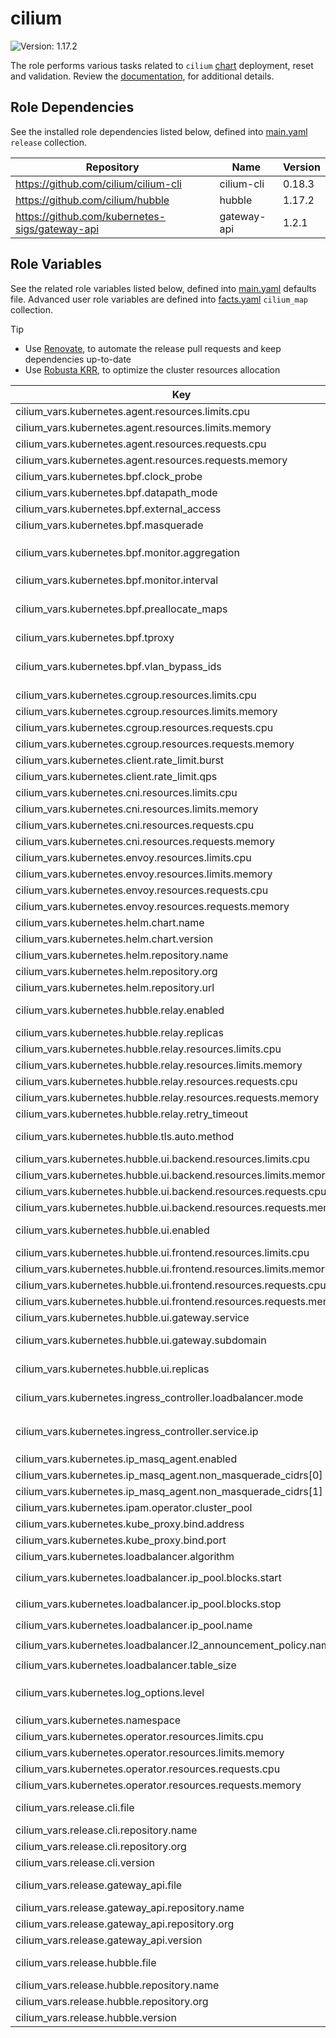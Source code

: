 # cilium

![Version: 1.17.2](https://img.shields.io/badge/Version-1.17.2-informational?style=flat-square)

The role performs various tasks related to `cilium` [chart](https://github.com/cilium/cilium/tree/v1.17.2/install/kubernetes/cilium) deployment, reset and validation. Review the [documentation](https://axivo.com/k3s-cluster/wiki/guide/configuration/roles/cilium), for additional details.

## Role Dependencies

See the installed role dependencies listed below, defined into [main.yaml](./defaults/main.yaml) `release` collection.

| Repository                                     | Name        | Version |
| ---------------------------------------------- | ----------- | ------- |
| https://github.com/cilium/cilium-cli           | cilium-cli  | 0.18.3  |
| https://github.com/cilium/hubble               | hubble      | 1.17.2  |
| https://github.com/kubernetes-sigs/gateway-api | gateway-api | 1.2.1   |

## Role Variables

See the related role variables listed below, defined into [main.yaml](./defaults/main.yaml) defaults file. Advanced user role variables are defined into [facts.yaml](./tasks/facts.yaml) `cilium_map` collection.

> [!TIP]
>
> - Use [Renovate](https://axivo.com/k3s-cluster/tutorials/handbook/tools/#renovate), to automate the release pull requests and keep dependencies up-to-date
> - Use [Robusta KRR](https://axivo.com/k3s-cluster/tutorials/handbook/tools/#robusta-krr), to optimize the cluster resources allocation

| Key                                                                 | Type   | Default                           | Description                                                                                                     |
| ------------------------------------------------------------------- | ------ | --------------------------------- | --------------------------------------------------------------------------------------------------------------- |
| cilium_vars.kubernetes.agent.resources.limits.cpu                   | string | `nil`                             |                                                                                                                 |
| cilium_vars.kubernetes.agent.resources.limits.memory                | string | `"256Mi"`                         |                                                                                                                 |
| cilium_vars.kubernetes.agent.resources.requests.cpu                 | string | `"10m"`                           |                                                                                                                 |
| cilium_vars.kubernetes.agent.resources.requests.memory              | string | `"256Mi"`                         |                                                                                                                 |
| cilium_vars.kubernetes.bpf.clock_probe                              | bool   | `true`                            |                                                                                                                 |
| cilium_vars.kubernetes.bpf.datapath_mode                            | string | `"netkit"`                        |                                                                                                                 |
| cilium_vars.kubernetes.bpf.external_access                          | bool   | `false`                           |                                                                                                                 |
| cilium_vars.kubernetes.bpf.masquerade                               | bool   | `true`                            |                                                                                                                 |
| cilium_vars.kubernetes.bpf.monitor.aggregation                      | string | `"maximum"`                       | Available options are `none`, `low`, `medium` and `maximum`                                                     |
| cilium_vars.kubernetes.bpf.monitor.interval                         | string | `"15s"`                           |                                                                                                                 |
| cilium_vars.kubernetes.bpf.preallocate_maps                         | bool   | `true`                            | If `true`, memory usage is increased and latency reduced                                                        |
| cilium_vars.kubernetes.bpf.tproxy                                   | bool   | `true`                            |                                                                                                                 |
| cilium_vars.kubernetes.bpf.vlan_bypass_ids                          | list   | `[1,4]`                           | `1` for Longhorn CIFS backup, `4` for Cilium IP pool                                                            |
| cilium_vars.kubernetes.cgroup.resources.limits.cpu                  | string | `nil`                             |                                                                                                                 |
| cilium_vars.kubernetes.cgroup.resources.limits.memory               | string | `"128Mi"`                         |                                                                                                                 |
| cilium_vars.kubernetes.cgroup.resources.requests.cpu                | string | `"10m"`                           |                                                                                                                 |
| cilium_vars.kubernetes.cgroup.resources.requests.memory             | string | `"128Mi"`                         |                                                                                                                 |
| cilium_vars.kubernetes.client.rate_limit.burst                      | int    | `100`                             |                                                                                                                 |
| cilium_vars.kubernetes.client.rate_limit.qps                        | int    | `50`                              |                                                                                                                 |
| cilium_vars.kubernetes.cni.resources.limits.cpu                     | string | `nil`                             |                                                                                                                 |
| cilium_vars.kubernetes.cni.resources.limits.memory                  | string | `"128Mi"`                         |                                                                                                                 |
| cilium_vars.kubernetes.cni.resources.requests.cpu                   | string | `"10m"`                           |                                                                                                                 |
| cilium_vars.kubernetes.cni.resources.requests.memory                | string | `"128Mi"`                         |                                                                                                                 |
| cilium_vars.kubernetes.envoy.resources.limits.cpu                   | string | `nil`                             |                                                                                                                 |
| cilium_vars.kubernetes.envoy.resources.limits.memory                | string | `"128Mi"`                         |                                                                                                                 |
| cilium_vars.kubernetes.envoy.resources.requests.cpu                 | string | `"10m"`                           |                                                                                                                 |
| cilium_vars.kubernetes.envoy.resources.requests.memory              | string | `"128Mi"`                         |                                                                                                                 |
| cilium_vars.kubernetes.helm.chart.name                              | string | `"cilium"`                        |                                                                                                                 |
| cilium_vars.kubernetes.helm.chart.version                           | string | `"v1.17.2"`                       |                                                                                                                 |
| cilium_vars.kubernetes.helm.repository.name                         | string | `"cilium"`                        |                                                                                                                 |
| cilium_vars.kubernetes.helm.repository.org                          | string | `"cilium"`                        |                                                                                                                 |
| cilium_vars.kubernetes.helm.repository.url                          | string | `"https://helm.cilium.io"`        |                                                                                                                 |
| cilium_vars.kubernetes.hubble.relay.enabled                         | bool   | `true`                            | See [documentation](https://docs.cilium.io/en/stable/observability/hubble/setup/), for details                  |
| cilium_vars.kubernetes.hubble.relay.replicas                        | int    | `1`                               |                                                                                                                 |
| cilium_vars.kubernetes.hubble.relay.resources.limits.cpu            | string | `nil`                             |                                                                                                                 |
| cilium_vars.kubernetes.hubble.relay.resources.limits.memory         | string | `"128Mi"`                         |                                                                                                                 |
| cilium_vars.kubernetes.hubble.relay.resources.requests.cpu          | string | `"10m"`                           |                                                                                                                 |
| cilium_vars.kubernetes.hubble.relay.resources.requests.memory       | string | `"128Mi"`                         |                                                                                                                 |
| cilium_vars.kubernetes.hubble.relay.retry_timeout                   | string | `"10s"`                           |                                                                                                                 |
| cilium_vars.kubernetes.hubble.tls.auto.method                       | string | `"certmanager"`                   | Available options are `certmanager` and `helm`                                                                  |
| cilium_vars.kubernetes.hubble.ui.backend.resources.limits.cpu       | string | `nil`                             |                                                                                                                 |
| cilium_vars.kubernetes.hubble.ui.backend.resources.limits.memory    | string | `"128Mi"`                         |                                                                                                                 |
| cilium_vars.kubernetes.hubble.ui.backend.resources.requests.cpu     | string | `"10m"`                           |                                                                                                                 |
| cilium_vars.kubernetes.hubble.ui.backend.resources.requests.memory  | string | `"128Mi"`                         |                                                                                                                 |
| cilium_vars.kubernetes.hubble.ui.enabled                            | bool   | `true`                            | See [documentation](https://docs.cilium.io/en/stable/observability/hubble/setup/), for details                  |
| cilium_vars.kubernetes.hubble.ui.frontend.resources.limits.cpu      | string | `nil`                             |                                                                                                                 |
| cilium_vars.kubernetes.hubble.ui.frontend.resources.limits.memory   | string | `"128Mi"`                         |                                                                                                                 |
| cilium_vars.kubernetes.hubble.ui.frontend.resources.requests.cpu    | string | `"10m"`                           |                                                                                                                 |
| cilium_vars.kubernetes.hubble.ui.frontend.resources.requests.memory | string | `"128Mi"`                         |                                                                                                                 |
| cilium_vars.kubernetes.hubble.ui.gateway.service                    | string | `"hubble-ui"`                     |                                                                                                                 |
| cilium_vars.kubernetes.hubble.ui.gateway.subdomain                  | string | `"hubble"`                        | See [documentation](https://axivo.com/k3s-cluster/tutorials/handbook/externaldns/#front-ends), for details      |
| cilium_vars.kubernetes.hubble.ui.replicas                           | int    | `1`                               | Related to [cilium/cilium#33109](https://github.com/cilium/cilium/issues/33109)                                 |
| cilium_vars.kubernetes.ingress_controller.loadbalancer.mode         | string | `"shared"`                        | Available options are `dedicated` and `shared`                                                                  |
| cilium_vars.kubernetes.ingress_controller.service.ip                | string | `"192.168.4.20"`                  | Assign the `CiliumLoadBalancerIPPool` blocks start address                                                      |
| cilium_vars.kubernetes.ip_masq_agent.enabled                        | bool   | `false`                           |                                                                                                                 |
| cilium_vars.kubernetes.ip_masq_agent.non_masquerade_cidrs[0]        | string | `"10.0.0.0/8"`                    |                                                                                                                 |
| cilium_vars.kubernetes.ip_masq_agent.non_masquerade_cidrs[1]        | string | `"192.168.0.0/16"`                |                                                                                                                 |
| cilium_vars.kubernetes.ipam.operator.cluster_pool                   | string | `"10.42.0.0/16"`                  |                                                                                                                 |
| cilium_vars.kubernetes.kube_proxy.bind.address                      | string | `"0.0.0.0"`                       |                                                                                                                 |
| cilium_vars.kubernetes.kube_proxy.bind.port                         | int    | `10256`                           |                                                                                                                 |
| cilium_vars.kubernetes.loadbalancer.algorithm                       | string | `"maglev"`                        |                                                                                                                 |
| cilium_vars.kubernetes.loadbalancer.ip_pool.blocks.start            | string | `"192.168.4.20"`                  | `CiliumLoadBalancerIPPool` blocks start address                                                                 |
| cilium_vars.kubernetes.loadbalancer.ip_pool.blocks.stop             | string | `"192.168.4.100"`                 | `CiliumLoadBalancerIPPool` blocks stop address                                                                  |
| cilium_vars.kubernetes.loadbalancer.ip_pool.name                    | string | `"cilium-ip-pool"`                |                                                                                                                 |
| cilium_vars.kubernetes.loadbalancer.l2_announcement_policy.name     | string | `"cilium-l2-announcement-policy"` |                                                                                                                 |
| cilium_vars.kubernetes.loadbalancer.table_size                      | int    | `16381`                           |                                                                                                                 |
| cilium_vars.kubernetes.log_options.level                            | string | `"WARNING"`                       | Available options are `INFO`, `WARNING`, `ERROR` and `FATAL`                                                    |
| cilium_vars.kubernetes.namespace                                    | string | `"kube-system"`                   |                                                                                                                 |
| cilium_vars.kubernetes.operator.resources.limits.cpu                | string | `nil`                             |                                                                                                                 |
| cilium_vars.kubernetes.operator.resources.limits.memory             | string | `"128Mi"`                         |                                                                                                                 |
| cilium_vars.kubernetes.operator.resources.requests.cpu              | string | `"10m"`                           |                                                                                                                 |
| cilium_vars.kubernetes.operator.resources.requests.memory           | string | `"128Mi"`                         |                                                                                                                 |
| cilium_vars.release.cli.file                                        | string | `"cilium-linux-arm64.tar.gz"`     | See [documentation](https://axivo.com/k3s-cluster/tutorials/handbook/server/#hardware), for details             |
| cilium_vars.release.cli.repository.name                             | string | `"cilium-cli"`                    |                                                                                                                 |
| cilium_vars.release.cli.repository.org                              | string | `"cilium"`                        |                                                                                                                 |
| cilium_vars.release.cli.version                                     | string | `"v0.18.3"`                       |                                                                                                                 |
| cilium_vars.release.gateway_api.file                                | string | `"experimental-install.yaml"`     | See [documentation](https://docs.cilium.io/en/stable/network/servicemesh/gateway-api/gateway-api/), for details |
| cilium_vars.release.gateway_api.repository.name                     | string | `"gateway-api"`                   |                                                                                                                 |
| cilium_vars.release.gateway_api.repository.org                      | string | `"kubernetes-sigs"`               |                                                                                                                 |
| cilium_vars.release.gateway_api.version                             | string | `"v1.2.1"`                        |                                                                                                                 |
| cilium_vars.release.hubble.file                                     | string | `"hubble-linux-arm64.tar.gz"`     | See [documentation](https://axivo.com/k3s-cluster/tutorials/handbook/server/#hardware), for details             |
| cilium_vars.release.hubble.repository.name                          | string | `"hubble"`                        |                                                                                                                 |
| cilium_vars.release.hubble.repository.org                           | string | `"cilium"`                        |                                                                                                                 |
| cilium_vars.release.hubble.version                                  | string | `"v1.17.2"`                       |                                                                                                                 |
